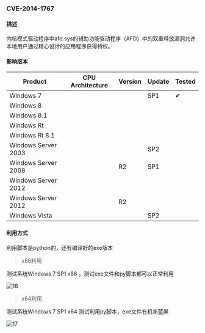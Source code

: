 ### CVE-2014-1767

#### 描述

内核模式驱动程序中afd.sys的辅助功能驱动程序（AFD）中的双重释放漏洞允许本地用户通过精心设计的应用程序获得特权。

#### 影响版本

| Product             | CPU Architecture | Version | Update | Tested             |
| ------------------- | ---------------- | ------- | ------ | ------------------ |
| Windows 7           |                  |         | SP1    | &#10004; |
| Windows 8           |                  |         |        |                    |
| Windows 8.1         |                  |         |        |                    |
| Windows Rt          |                  |         |        |                    |
| Windows Rt 8.1      |                  |         |        |                    |
| Windows Server 2003 |                  |         | SP2    |                    |
| Windows Server 2008 |                  | R2      | SP1    |                    |
| Windows Server 2012 |                  |         |        |                    |
| Windows Server 2012 |                  | R2      |        |                    |
| Windows Vista       |                  |         | SP2    |                    |

#### 利用方式

利用脚本是python的，还有编译好的exe版本

> x86利用

测试系统Windows 7 SP1 x86 ，测试exe文件和py脚本都可以正常利用

![16](https://github.com/Ascotbe/Random-img/blob/master/WindowsKernelExploits/CVE-2014-1767_win7_x86.gif?raw=true)

> x64利用

测试系统Windows 7 SP1 x64 测试利用py脚本，exe文件有机率蓝屏

![17](https://github.com/Ascotbe/Random-img/blob/master/WindowsKernelExploits/CVE-2014-1767_win7_x64.gif?raw=true)